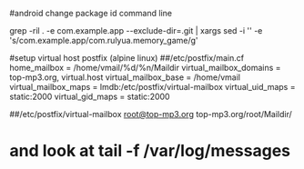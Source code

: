#android change package id command line

grep -ril . -e com.example.app --exclude-dir=.git | xargs sed -i '' -e 's/com.example.app/com.rulyua.memory_game/g'


#setup virtual host postfix (alpine linux)
##/etc/postfix/main.cf
home_mailbox = /home/vmail/%d/%n/Maildir
virtual_mailbox_domains = top-mp3.org, virtual.host
virtual_mailbox_base = /home/vmail
virtual_mailbox_maps = lmdb:/etc/postfix/virtual-mailbox
virtual_uid_maps = static:2000
virtual_gid_maps = static:2000

##/etc/postfix/virtual-mailbox
root@top-mp3.org   top-mp3.org/root/Maildir/

# and look at tail -f /var/log/messages
